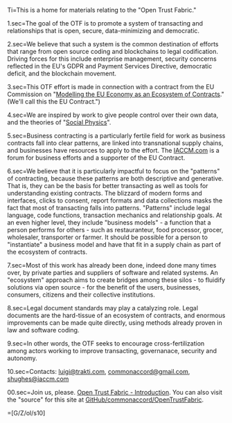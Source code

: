 Ti=This is a home for materials relating to the "Open Trust Fabric."

1.sec=The goal of the OTF is to promote a system of transacting and relationships that is open, secure, data-minimizing and democratic.

2.sec=We believe that such a system is the common destination of efforts that range from open source coding and blockchains to legal codification.  Driving forces for this include enterprise management, security concerns reflected in the EU's GDPR and Payment Services Directive, democratic deficit, and the blockchain movement.

3.sec=This OTF effort is made in connection with a contract from the EU Commission on "<a href="https://ec.europa.eu/newsroom/just/item-detail.cfm?item_id=638348">Modelling the EU Economy as an Ecosystem of Contracts</a>." (We'll call this the EU Contract.")

4.sec=We are inspired by work to give people control over their own data, and the theories of "<a href="http://socialphysics.media.mit.edu/">Social Physics</a>".

5.sec=Business contracting is a particularly fertile field for work as business contracts fall into clear patterns, are linked into transnational supply chains, and businesses have resources to apply to the effort.  The <a href="http://iaccm.com">IACCM.com</a> is a forum for business efforts and a supporter of the EU Contract.

6.sec=We believe that it is particularly impactful to focus on the "patterns" of contracting, because these patterns are both descriptive and generative.  That is, they can be the basis for better transacting as well as tools for understanding existing contracts.  The blizzard of modern forms and interfaces, clicks to consent, report formats and data collections masks the fact that most of transacting falls into patterns.  "Patterns" include legal language, code functions, transaction mechanics and relationship goals.  At an even higher level, they include "business models" - a function that a person performs for others - such as restauranteur, food processor, grocer, wholesaler, transporter or farmer.  It should be possible for a person to "instantiate" a business model and have that fit in a supply chain as part of the ecosystem of contracts.

7.sec=Most of this work has already been done, indeed done many times over, by private parties and suppliers of software and related systems.  An "ecosystem" approach aims to create bridges among these silos - to fluidify solutions via open source - for the benefit of the users, businesses, consumers, citizens and their collective institutions.

8.sec=Legal document standards may play a catalyzing role.  Legal documents are the hard-tissue of an ecosystem of contracts, and enormous improvements can be made quite directly, using methods already proven in law and software coding.

9.sec=In other words, the OTF seeks to encourage cross-fertilization among actors working to improve transacting, governanace, security and autonomy. 

10.sec=Contacts: luigi@trakti.com, commonaccord@gmail.com, shughes@iaccm.com

00.sec=Join us, please. <a href="index.php?action=doc&file=OpenTrustFabric/LetterOfIntent/0.md">Open Trust Fabric - Introduction</a>.  You can also visit the "source" for this site at <a href="https://github.com/commonaccord/opentrustfabric">GitHub/commonaccord/OpenTrustFabric</a>.

=[G/Z/ol/s10]

